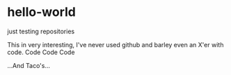 # hello-world
just testing repositories

This in very interesting, I've never used github and barley even an X'er with code.
Code Code Code

...And Taco's...
